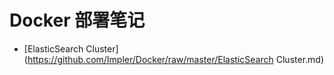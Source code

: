 # Docker 部署笔记

- [ElasticSearch Cluster](https://github.com/Impler/Docker/raw/master/ElasticSearch Cluster.md)